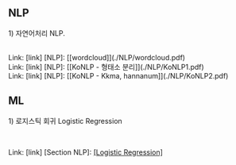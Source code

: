 ## NLP
<p> 1) 자연어처리 NLP. <p/>
<br>
Link: [link]
[NLP]: [[wordcloud]](./NLP/wordcloud.pdf) 
<br> 
Link: [link]
[NLP]: [[KoNLP - 형태소 분리]](./NLP/KoNLP1.pdf) 
<br> 
Link: [link]
[NLP]: [[KoNLP - Kkma, hannanum]](./NLP/KoNLP2.pdf) 
<br> 

## ML
<p>  1) 로지스틱 회귀 Logistic Regression </p>
<br>

Link: [link]
[Section NLP]: [[Logistic Regression]](./B/ML/Logistic.pdf) 
